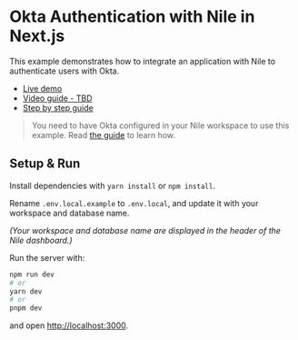 # Okta Authentication with Nile in Next.js

This example demonstrates how to integrate an application with Nile to authenticate users with
Okta.

- [Live demo](https://login-okta-demo.vercel.app/)
- [Video guide - TBD](TBD)
- [Step by step guide](https://www.thenile.dev/docs/user-authentication/enterprise-login/okta)

> You need to have Okta configured in your Nile workspace to use this example.
> Read [the guide](https://www.thenile.dev/docs/user-authentication/enterprise-login/okta) to learn how.

## Setup & Run

Install dependencies with `yarn install` or `npm install`.

Rename `.env.local.example` to `.env.local`, and update it with your workspace and database name.

_(Your workspace and database name are displayed in the header of the Nile dashboard.)_

Run the server with:

```bash
npm run dev
# or
yarn dev
# or
pnpm dev
```

and open [http://localhost:3000](http://localhost:3000).
